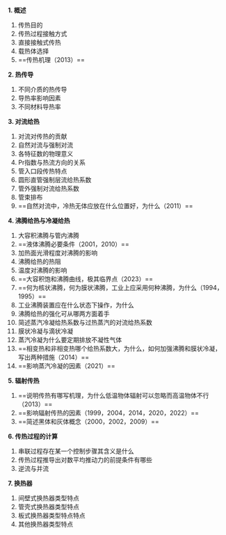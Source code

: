 **1. 概述**

1. 传热目的
2. 传热过程接触方式
3. 直接接触式传热
4. 载热体选择
5. ==传热机理（2013）==

**2. 热传导**

1. 不同介质的热传导
2. 导热率影响因素
3. 不同材料导热率

**3. 对流给热**

1. 对流对传热的贡献
2. 自然对流与强制对流
3. 各特征数的物理意义
4. Pr指数与热流方向的关系
5. 管入口段传热特点
6. 圆形直管强制层流给热系数
7. 管外强制对流给热系数
8. 管束排布
9. ==自然对流中，冷热无体应放在什么位置好，为什么（2011）==

**4. 沸腾给热与冷凝给热**

1. 大容积沸腾与管内沸腾
2. ==液体沸腾必要条件（2001，2010）==
3. 加热面光滑程度对沸腾的影响
4. 沸腾给热的热阻
5. 温度对沸腾的影响
6. ==大容积饱和沸腾曲线，极其临界点（2023）==
7. ==何为核状沸腾，何为膜状沸腾，工业上应采用何种沸腾，为什么（1994，1995）==
8. 工业沸腾装置应在什么状态下操作，为什么
9. 沸腾给热的强化可从哪两方面着手
10. 简述蒸汽冷凝给热系数与过热蒸汽的对流给热系数
11. 膜状冷凝与滴状冷凝
12. 蒸汽冷凝为什么要定期排放不凝性气体
13. ==相变热和非相变热哪个给热系数大，为什么，如何加强沸腾和膜状冷凝，写出两种措施（2014）==
14. ==影响蒸汽冷凝的因素（2021）==

**5. 辐射传热**

1. ==说明传热有哪写机理，为什么低温物体辐射可以忽略而高温物体不行（2013）==
2. ==影响辐射传热的因素（1999，2004，2014，2020，2022）==
3. ==简述黑体和灰体概念（2000，2002，2009）==

**6. 传热过程的计算**

1. 串联过程存在某一个控制步骤其含义是什么
2. 传热过程推导出对数平均推动力的前提条件有哪些
3. 逆流与并流

**7. 换热器**

1. 间壁式换热器类型特点
2. 管壳式换热器类型特点
3. 板式换热器类型特点特点
4. 其他换热器类型特点

